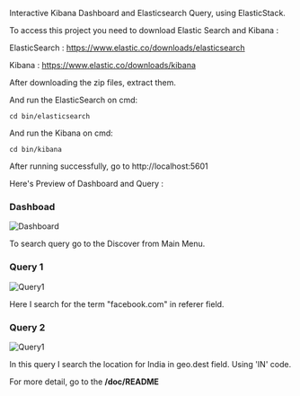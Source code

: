 Interactive Kibana Dashboard and Elasticsearch Query, using ElasticStack.

To access this project you need to download Elastic Search and Kibana : 

ElasticSearch : https://www.elastic.co/downloads/elasticsearch

Kibana : https://www.elastic.co/downloads/kibana

After downloading the zip files, extract them.

And run the ElasticSearch on cmd: 

<code><path to elasticsearch>cd bin/elasticsearch</code>

And run the Kibana on cmd: 

<code><path to elasticsearch>cd bin/kibana</code>

After running successfully, go to http://localhost:5601

Here's Preview of Dashboard and Query :

<h3>Dashboad</h3>


![Dashboard](https://github.com/annonymous-axe/Blackoffer-Demo-Projects/assets/79747679/c616a736-0492-4456-b76d-342d74e70f48)


To search query go to the Discover from Main Menu.

<h3>Query 1</h3>

![Query1](https://github.com/annonymous-axe/Blackoffer-Demo-Projects/assets/79747679/b083d0fb-2778-41be-b4fd-4a57e92606fd)

Here I search for the term "facebook.com" in referer field. 

<h3>Query 2</h3>

![Query1](https://github.com/annonymous-axe/Blackoffer-Demo-Projects/assets/79747679/99735e41-b063-48fd-b414-ae90ee33f5fe)

In this query I search the location for India in geo.dest field. Using 'IN' code.

For more detail, go to the <b>/doc/README</b>
